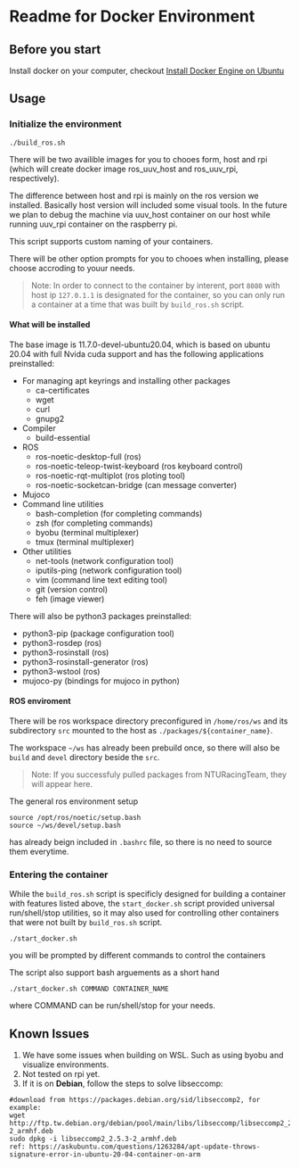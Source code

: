 # Readme for Docker Environment
## Before you start
Install docker on your computer, checkout [Install Docker Engine on Ubuntu](https://docs.docker.com/engine/install/ubuntu/)

## Usage
### Initialize the environment
```bash=
./build_ros.sh
```
There will be two availible images for you to chooes form, host and rpi (which will create docker image ros_uuv_host and ros_uuv_rpi, respectively).

The difference between host and rpi is mainly on the ros version we installed. Basically host version will included some visual tools. 
In the future we plan to debug the machine via uuv_host container on our host while running uuv_rpi container on the raspberry pi.

This script supports custom naming of your containers.

There will be other option prompts for you to chooes when installing, please choose accroding to youur needs.

> Note: In order to connect to the container by interent, port `8080` with host ip `127.0.1.1` is designated for the container, so you can only run a container at a time that was built by `build_ros.sh` script.

#### What will be installed
The base image is 11.7.0-devel-ubuntu20.04, which is based on ubuntu 20.04 with full Nvida cuda support and has the following applications preinstalled:
- For managing apt keyrings and installing other packages
    - ca-certificates
    - wget
    - curl
    - gnupg2
- Compiler
    - build-essential
- ROS
    - ros-noetic-desktop-full (ros)
    - ros-noetic-teleop-twist-keyboard (ros keyboard control)
    - ros-noetic-rqt-multiplot (ros ploting tool)
    - ros-noetic-socketcan-bridge (can message converter)
- Mujoco
- Command line utilities
    - bash-completion (for completing commands)
    - zsh (for completing commands)
    - byobu (terminal multiplexer)
    - tmux (terminal multiplexer)
- Other utilities
    - net-tools (network configuration tool)
    - iputils-ping (network configuration tool)
    - vim (command line text editing tool)
    - git (version control)
    - feh (image viewer)

There will also be python3 packages preinstalled:
- python3-pip (package configuration tool)
- python3-rosdep (ros)
- python3-rosinstall (ros)
- python3-rosinstall-generator (ros)
- python3-wstool (ros)
- mujoco-py (bindings for mujoco in python)

#### ROS enviroment
There will be ros workspace directory preconfigured in `/home/ros/ws` and its subdirectory `src` mounted to the host as `./packages/${container_name}`.

The workspace `~/ws` has already been prebuild once, so there will also be `build` and `devel` directory beside the `src`.
> Note: If you successfuly pulled packages from NTURacingTeam, they will appear here.

The general ros environment setup
```bash=
source /opt/ros/noetic/setup.bash
source ~/ws/devel/setup.bash
```
has already beign included in `.bashrc` file, so there is no need to source them everytime.
### Entering the container
While the `build_ros.sh` script is specificly designed for building a container with features listed above, the `start_docker.sh` script provided universal run/shell/stop utilities, so it may also used for controlling other containers that were not built by `build_ros.sh` script.
```bash=
./start_docker.sh
```
you will be prompted by different commands to control the containers

The script also support bash arguements as a short hand
```bash=
./start_docker.sh COMMAND CONTAINER_NAME
```
where COMMAND can be run/shell/stop for your needs.

## Known Issues
1. We have some issues when building on WSL. Such as using byobu and visualize environments.
2. Not tested on rpi yet.
3. If it is on **Debian**, follow the steps to solve libseccomp:
```bash=
#download from https://packages.debian.org/sid/libseccomp2, for example: 
wget http://ftp.tw.debian.org/debian/pool/main/libs/libseccomp/libseccomp2_2.5.3-2_armhf.deb
sudo dpkg -i libseccomp2_2.5.3-2_armhf.deb
ref: https://askubuntu.com/questions/1263284/apt-update-throws-signature-error-in-ubuntu-20-04-container-on-arm
```